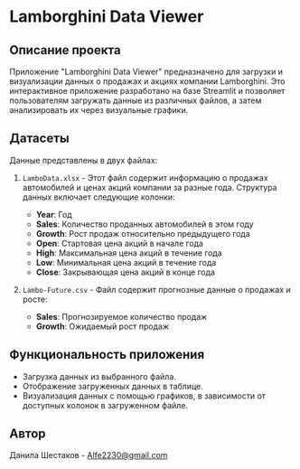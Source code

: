 # Lamborghini Data Viewer

## Описание проекта

Приложение "Lamborghini Data Viewer" предназначено для загрузки и визуализации данных о продажах и акциях компании Lamborghini. Это интерактивное приложение разработано на базе Streamlit и позволяет пользователям загружать данные из различных файлов, а затем анализировать их через визуальные графики.

## Датасеты

Данные представлены в двух файлах:
1. `LamboData.xlsx` - Этот файл содержит информацию о продажах автомобилей и ценах акций компании за разные года. Структура данных включает следующие колонки:
   - **Year**: Год
   - **Sales**: Количество проданных автомобилей в этом году
   - **Growth**: Рост продаж относительно предыдущего года
   - **Open**: Стартовая цена акций в начале года
   - **High**: Максимальная цена акций в течение года
   - **Low**: Минимальная цена акций в течение года
   - **Close**: Закрывающая цена акций в конце года

2. `Lambo-Future.csv` - Файл содержит прогнозные данные о продажах и росте:
   - **Sales**: Прогнозируемое количество продаж
   - **Growth**: Ожидаемый рост продаж

## Функциональность приложения

- Загрузка данных из выбранного файла.
- Отображение загруженных данных в таблице.
- Визуализация данных с помощью графиков, в зависимости от доступных колонок в загруженном файле.

## Автор

Данила Шестаков - Alfe2230@gmail.com
